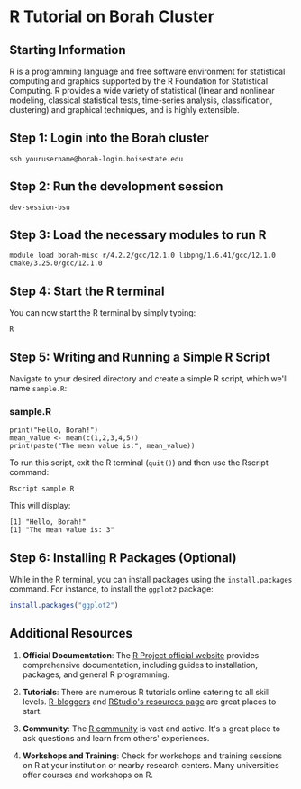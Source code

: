 # R Tutorial on Borah Cluster

## Starting Information

R is a programming language and free software environment for statistical computing and graphics supported by the R Foundation for Statistical Computing. R provides a wide variety of statistical (linear and nonlinear modeling, classical statistical tests, time-series analysis, classification, clustering) and graphical techniques, and is highly extensible.

## Step 1: Login into the Borah cluster
```ssh yourusername@borah-login.boisestate.edu```

## Step 2: Run the development session
```dev-session-bsu```

## Step 3: Load the necessary modules to run R
```
module load borah-misc r/4.2.2/gcc/12.1.0 libpng/1.6.41/gcc/12.1.0 cmake/3.25.0/gcc/12.1.0
```

## Step 4: Start the R terminal
You can now start the R terminal by simply typing:
```
R
```

## Step 5: Writing and Running a Simple R Script

Navigate to your desired directory and create a simple R script, which we'll name `sample.R`:

### sample.R
```
print("Hello, Borah!")
mean_value <- mean(c(1,2,3,4,5))
print(paste("The mean value is:", mean_value))
```

To run this script, exit the R terminal (`quit()`) and then use the Rscript command:

```
Rscript sample.R
```

This will display:
```
[1] "Hello, Borah!"
[1] "The mean value is: 3"
```

## Step 6: Installing R Packages (Optional)

While in the R terminal, you can install packages using the `install.packages` command. For instance, to install the `ggplot2` package:

```R
install.packages("ggplot2")
```

## Additional Resources

1. **Official Documentation**: The [R Project official website](https://www.r-project.org/) provides comprehensive documentation, including guides to installation, packages, and general R programming.

2. **Tutorials**: There are numerous R tutorials online catering to all skill levels. [R-bloggers](https://www.r-bloggers.com/) and [RStudio's resources page](https://rstudio.com/resources/) are great places to start.

3. **Community**: The [R community](https://community.rstudio.com/) is vast and active. It's a great place to ask questions and learn from others' experiences.

4. **Workshops and Training**: Check for workshops and training sessions on R at your institution or nearby research centers. Many universities offer courses and workshops on R.
